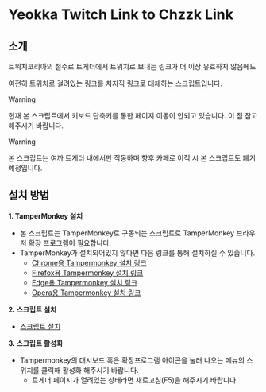 # Yeokka Twitch Link to Chzzk Link

## 소개

트위치코리아의 철수로 트게더에서 트위치로 보내는 링크가 더 이상 유효하지 않음에도

여전히 트위치로 걸려있는 링크를 치지직 링크로 대체하는 스크립트입니다.

>[!WARNING]
>현재 본 스크립트에서 키보드 단축키를 통한 페이지 이동이 안되고 있습니다. 이 점 참고해주시기 바랍니다.

>[!WARNING]
>본 스크립트는 여까 트게더 내에서만 작동하며 향후 카페로 이적 시 본 스크립트도 폐기예정입니다.

## 설치 방법
**1. TamperMonkey 설치**
  - 본 스크립트는 TamperMonkey로 구동되는 스크립트로 TamperMonkey 브라우저 확장 프로그램이 필요합니다.
  - TamperMonkey가 설치되어있지 않다면 다음 링크를 통해 설치하실 수 있습니다.
    - [Chrome용 Tampermonkey 설치 링크](https://chromewebstore.google.com/detail/tampermonkey/dhdgffkkebhmkfjojejmpbldmpobfkfo)
    - [Firefox용 Tampermonkey 설치 링크](https://addons.mozilla.org/en-US/firefox/addon/tampermonkey/)
    - [Edge용 Tampermonkey 설치 링크](https://microsoftedge.microsoft.com/addons/detail/iikmkjmpaadaobahmlepeloendndfphd)
    - [Opera용 Tampermonkey 설치 링크](https://addons.opera.com/en/extensions/details/tampermonkey-beta/)

**2.  스크립트 설치**
  - [스크립트 설치](https://github.com/maaxx-m/TGD-To-Chzzk-link-yeok-/blob/main/%ED%8A%B8%EA%B2%8C%EB%8D%94%20%EB%A7%81%ED%81%AC%20%EB%B3%80%EA%B2%BD.user.js)

**3. 스크립트 활성화**
  - Tampermonkey의 대시보드 혹은 확장프로그램 아이콘을 눌러 나오는 메뉴의 스위치를 클릭해 활성화 해주시기 바랍니다.
    - 트게더 페이지가 열려있는 상태라면 새로고침(F5)을 해주시기 바랍니다.
